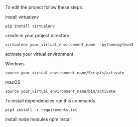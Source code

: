 To edit the project
follow these steps:

install virtualenv

    pip install virtualenv

create in your project directory

    virtualenv your_virtual_environment_name --python=python3

activate your virtual environment

Windows

    source your_virtual_environment_name/Scripts/activate

macOS    

    source your_virtual_environment_name/bin/activate

To install dependencies run this commands


    pip3 install -r requirements.txt

install node modules
    npm install

